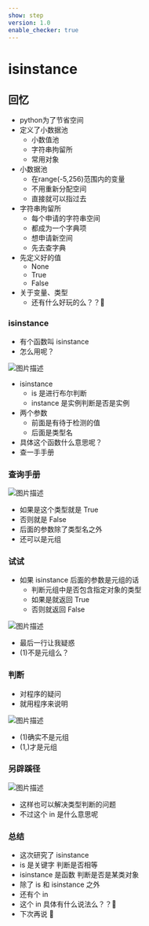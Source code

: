 ```yaml
---
show: step
version: 1.0
enable_checker: true
---
```


# isinstance

## 回忆

- python为了节省空间
- 定义了小数据池
	- 小数值池
	- 字符串拘留所
	- 常用对象
- 小数据池
	- 在range(-5,256)范围内的变量
	- 不用重新分配空间
	- 直接就可以指过去
- 字符串拘留所
	- 每个申请的字符串空间
	- 都成为一个字典项
	- 想申请新空间
	- 先去查字典
- 先定义好的值
	- None
	- True
	- False
- 关于变量、类型
	- 还有什么好玩的么？？🤔

### isinstance

- 有个函数叫 isinstance
- 怎么用呢？

![图片描述](https://doc.shiyanlou.com/courses/uid1190679-20210919-1632015134175)

- isinstance
  - is 是进行布尔判断
  - instance 是实例判断是否是实例
- 两个参数
  - 前面是有待于检测的值
  - 后面是类型名
- 具体这个函数什么意思呢？
- 查一手手册

### 查询手册

![图片描述](https://doc.shiyanlou.com/courses/uid1190679-20210919-1632016158085)

- 如果是这个类型就是 True
- 否则就是 False
- 后面的参数除了类型名之外
- 还可以是元组

### 试试

- 如果 isinstance 后面的参数是元组的话
  - 判断元组中是否包含指定对象的类型
  - 如果是就返回 True
  - 否则就返回 False

![图片描述](https://doc.shiyanlou.com/courses/uid1190679-20210919-1632016314255)

- 最后一行让我疑惑
- (1)不是元组么？

### 判断

- 对程序的疑问
- 就用程序来说明

![图片描述](https://doc.shiyanlou.com/courses/uid1190679-20210919-1632016414345)

- (1)确实不是元组
- (1,)才是元组

### 另辟蹊径

![图片描述](https://doc.shiyanlou.com/courses/uid1190679-20210919-1632016734066)

- 这样也可以解决类型判断的问题
- 不过这个 in 是什么意思呢

### 总结

- 这次研究了 isinstance
- is 是关键字 判断是否相等
- isinstance 是函数 判断是否是某类对象
- 除了 is 和 isinstance 之外
- 还有个 in
- 这个 in 具体有什么说法么？？🤔
- 下次再说 👋
